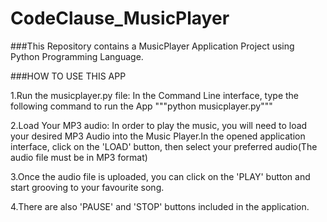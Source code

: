 # CodeClause_MusicPlayer
###This Repository contains a MusicPlayer Application Project using Python Programming Language.

###HOW TO USE THIS APP

1.Run the musicplayer.py file:
  In the Command Line interface, type the following command to run the App
  """python musicplayer.py"""
  
2.Load Your MP3 audio:
  In order to play the music, you will need to load your desired MP3 Audio into the Music Player.In the opened application interface, click on the 'LOAD' button, then select your preferred audio(The audio file must be in MP3 format)
  
3.Once the audio file is uploaded, you can click on the 'PLAY' button and start grooving to your favourite song.

4.There are also 'PAUSE' and 'STOP' buttons included in the application.

  

